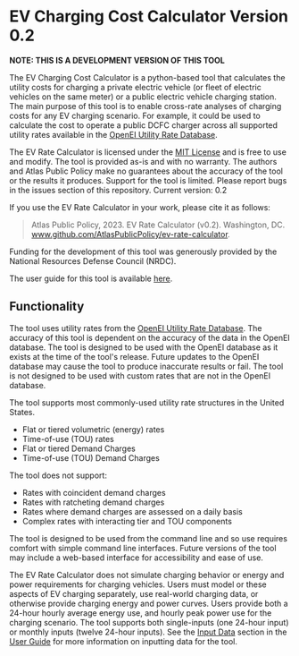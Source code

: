 # EV Charging Cost Calculator Version 0.2

**NOTE: THIS IS A DEVELOPMENT VERSION OF THIS TOOL**

The EV Charging Cost Calculator is a python-based tool that calculates the utility costs for charging a private electric vehicle (or fleet of electric vehicles on the same meter) or a public electric vehicle charging station. The main purpose of this tool is to enable cross-rate analyses of charging costs for any EV charging scenario. For example, it could be used to calculate the cost to operate a public DCFC charger across all supported utility rates available in the [OpenEI Utility Rate Database](https://openei.org/wiki/Utility_Rate_Database).

The EV Rate Calculator is licensed under the [MIT License](https://opensource.org/license/mit/) and is free to use and modify. The tool is provided as-is and with no warranty. The authors and Atlas Public Policy make no guarantees about the accuracy of the tool or the results it produces. Support for the tool is limited. Please report bugs in the issues section of this repository. Current version: 0.2

If you use the EV Rate Calculator in your work, please cite it as follows:
>Atlas Public Policy, 2023. EV Rate Calculator (v0.2). Washington, DC. www.github.com/AtlasPublicPolicy/ev-rate-calculator.

Funding for the development of this tool was generously provided by the National Resources Defense Council (NRDC).

The user guide for this tool is available [here](documentation/user-guide.md).

## Functionality
The tool uses utility rates from the [OpenEI Utility Rate Database](https://openei.org/wiki/Utility_Rate_Database). The accuracy of this tool is dependent on the accuracy of the data in the OpenEI database. The tool is designed to be used with the OpenEI database as it exists at the time of the tool's release. Future updates to the OpenEI database may cause the tool to produce inaccurate results or fail. The tool is not designed to be used with custom rates that are not in the OpenEI database.

The tool supports most commonly-used utility rate structures in the United States.
* Flat or tiered volumetric (energy) rates
* Time-of-use (TOU) rates
* Flat or tiered Demand Charges
* Time-of-use (TOU) Demand Charges

The tool does not support:
* Rates with coincident demand charges
* Rates with ratcheting demand charges
* Rates where demand charges are assessed on a daily basis
* Complex rates with interacting tier and TOU components

The tool is designed to be used from the command line and so use requires comfort with simple command line interfaces. Future versions of the tool may include a web-based interface for accessibility and ease of use.

The EV Rate Calculator does not simulate charging behavior or energy and power requirements for charging vehicles. Users must model or these aspects of EV charging separately, use real-world charging data, or otherwise provide charging energy and power curves. Users provide both a 24-hour hourly average energy use, and hourly peak power use for the charging scenario. The tool supports both single-inputs (one 24-hour input) or monthly inputs (twelve 24-hour inputs). See the [Input Data](documentation/user-guide.md/###Input-Data) section in the [User Guide](documentation/user-guide.md) for more information on inputting data for the tool.


